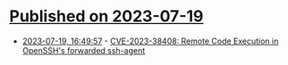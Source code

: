 # [Published on 2023-07-19](index.md)

* [2023-07-19, 16:49:57](https://lobste.rs/s/n3jlhj/cve_2023_38408_remote_code_execution) - [CVE-2023-38408: Remote Code Execution in OpenSSH's forwarded ssh-agent](https://www.qualys.com/2023/07/19/cve-2023-38408/rce-openssh-forwarded-ssh-agent.txt)
